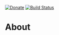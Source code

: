 [![Donate](https://img.shields.io/badge/-%E2%99%A5%20Donate-%23ff69b4)](https://hmlendea.go.ro/fund.html) [![Build Status](https://github.com/hmlendea/nucixna.primitives/actions/workflows/dotnet.yml/badge.svg)](https://github.com/hmlendea/nucixna.primitives/actions/workflows/dotnet.yml)

# About
